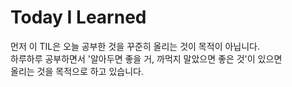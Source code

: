 # Today I Learned 

먼저 이 TIL은 오늘 공부한 것을 꾸준히 올리는 것이 목적이 아닙니다.  
하루하루 공부하면서 '알아두면 좋을 거, 까먹지 말았으면 좋은 것'이 있으면  
올리는 것을 목적으로 하고 있습니다.  